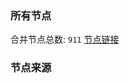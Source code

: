 ### 所有节点
合并节点总数: `911`
[节点链接](https://raw.githubusercontent.com/rzhy1/11/master/sub/sub_merge_base64.txt)

### 节点来源
